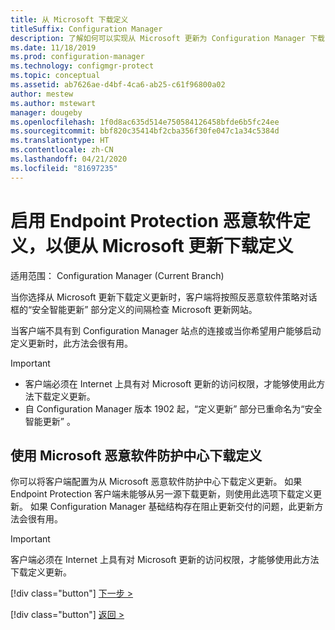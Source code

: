 ```yaml
---
title: 从 Microsoft 下载定义
titleSuffix: Configuration Manager
description: 了解如何可以实现从 Microsoft 更新为 Configuration Manager 下载 Endpoint Protection 的恶意软件定义。
ms.date: 11/18/2019
ms.prod: configuration-manager
ms.technology: configmgr-protect
ms.topic: conceptual
ms.assetid: ab7626ae-d4bf-4ca6-ab25-c61f96800a02
author: mestew
ms.author: mstewart
manager: dougeby
ms.openlocfilehash: 1f0d8ac635d514e750584126458bfde6b5fc24ee
ms.sourcegitcommit: bbf820c35414bf2cba356f30fe047c1a34c5384d
ms.translationtype: HT
ms.contentlocale: zh-CN
ms.lasthandoff: 04/21/2020
ms.locfileid: "81697235"
---
```

# <a name="enable-endpoint-protection-malware-definitions-to-download-from-microsoft-updates"></a>启用 Endpoint Protection 恶意软件定义，以便从 Microsoft 更新下载定义

适用范围：  Configuration Manager (Current Branch)

当你选择从 Microsoft 更新下载定义更新时，客户端将按照反恶意软件策略对话框的“安全智能更新”  部分定义的间隔检查 Microsoft 更新网站。

 当客户端不具有到 Configuration Manager 站点的连接或当你希望用户能够启动定义更新时，此方法会很有用。

> [!IMPORTANT]
> - 客户端必须在 Internet 上具有对 Microsoft 更新的访问权限，才能够使用此方法下载定义更新。
> - 自 Configuration Manager 版本 1902 起，“定义更新”  部分已重命名为“安全智能更新”  。

## <a name="using-the-microsoft-malware-protection-center-to-download-definitions"></a>使用 Microsoft 恶意软件防护中心下载定义
 你可以将客户端配置为从 Microsoft 恶意软件防护中心下载定义更新。 如果 Endpoint Protection 客户端未能够从另一源下载更新，则使用此选项下载定义更新。 如果 Configuration Manager 基础结构存在阻止更新交付的问题，此更新方法会很有用。

> [!IMPORTANT]
>  客户端必须在 Internet 上具有对 Microsoft 更新的访问权限，才能够使用此方法下载定义更新。
> 
> 
> [!div class="button"]
> [下一步 >](endpoint-antimalware-policies.md)
> 
> [!div class="button"]
> [返回 >](endpoint-configure-alerts.md)
